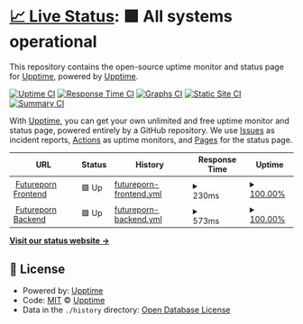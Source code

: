 # [📈 Live Status](https://status.futureporn.net): <!--live status--> **🟩 All systems operational**

This repository contains the open-source uptime monitor and status page for [Upptime](https://upptime.js.org), powered by [Upptime](https://github.com/upptime/upptime).

[![Uptime CI](https://github.com/insanity54/futureporn-status/workflows/Uptime%20CI/badge.svg)](https://github.com/insanity54/futureporn-status/actions?query=workflow%3A%22Uptime+CI%22)
[![Response Time CI](https://github.com/insanity54/futureporn-status/workflows/Response%20Time%20CI/badge.svg)](https://github.com/insanity54/futureporn-status/actions?query=workflow%3A%22Response+Time+CI%22)
[![Graphs CI](https://github.com/insanity54/futureporn-status/workflows/Graphs%20CI/badge.svg)](https://github.com/insanity54/futureporn-status/actions?query=workflow%3A%22Graphs+CI%22)
[![Static Site CI](https://github.com/insanity54/futureporn-status/workflows/Static%20Site%20CI/badge.svg)](https://github.com/insanity54/futureporn-status/actions?query=workflow%3A%22Static+Site+CI%22)
[![Summary CI](https://github.com/insanity54/futureporn-status/workflows/Summary%20CI/badge.svg)](https://github.com/insanity54/futureporn-status/actions?query=workflow%3A%22Summary+CI%22)

With [Upptime](https://upptime.js.org), you can get your own unlimited and free uptime monitor and status page, powered entirely by a GitHub repository. We use [Issues](https://github.com/upptime/upptime/issues) as incident reports, [Actions](https://github.com/insanity54/futureporn-status/actions) as uptime monitors, and [Pages](https://status.futureporn.net) for the status page.

<!--start: status pages-->
<!-- This summary is generated by Upptime (https://github.com/upptime/upptime) -->
<!-- Do not edit this manually, your changes will be overwritten -->
<!-- prettier-ignore -->
| URL | Status | History | Response Time | Uptime |
| --- | ------ | ------- | ------------- | ------ |
| <img alt="" src="https://icons.duckduckgo.com/ip3/futureporn.net.ico" height="13"> [Futureporn Frontend](https://futureporn.net) | 🟩 Up | [futureporn-frontend.yml](https://github.com/insanity54/futureporn-status/commits/HEAD/history/futureporn-frontend.yml) | <details><summary><img alt="Response time graph" src="./graphs/futureporn-frontend/response-time-week.png" height="20"> 230ms</summary><br><a href="https://status.futureporn.net/history/futureporn-frontend"><img alt="Response time 230" src="https://img.shields.io/endpoint?url=https%3A%2F%2Fraw.githubusercontent.com%2Finsanity54%2Ffutureporn-status%2FHEAD%2Fapi%2Ffutureporn-frontend%2Fresponse-time.json"></a><br><a href="https://status.futureporn.net/history/futureporn-frontend"><img alt="24-hour response time 230" src="https://img.shields.io/endpoint?url=https%3A%2F%2Fraw.githubusercontent.com%2Finsanity54%2Ffutureporn-status%2FHEAD%2Fapi%2Ffutureporn-frontend%2Fresponse-time-day.json"></a><br><a href="https://status.futureporn.net/history/futureporn-frontend"><img alt="7-day response time 230" src="https://img.shields.io/endpoint?url=https%3A%2F%2Fraw.githubusercontent.com%2Finsanity54%2Ffutureporn-status%2FHEAD%2Fapi%2Ffutureporn-frontend%2Fresponse-time-week.json"></a><br><a href="https://status.futureporn.net/history/futureporn-frontend"><img alt="30-day response time 230" src="https://img.shields.io/endpoint?url=https%3A%2F%2Fraw.githubusercontent.com%2Finsanity54%2Ffutureporn-status%2FHEAD%2Fapi%2Ffutureporn-frontend%2Fresponse-time-month.json"></a><br><a href="https://status.futureporn.net/history/futureporn-frontend"><img alt="1-year response time 230" src="https://img.shields.io/endpoint?url=https%3A%2F%2Fraw.githubusercontent.com%2Finsanity54%2Ffutureporn-status%2FHEAD%2Fapi%2Ffutureporn-frontend%2Fresponse-time-year.json"></a></details> | <details><summary><a href="https://status.futureporn.net/history/futureporn-frontend">100.00%</a></summary><a href="https://status.futureporn.net/history/futureporn-frontend"><img alt="All-time uptime 100.00%" src="https://img.shields.io/endpoint?url=https%3A%2F%2Fraw.githubusercontent.com%2Finsanity54%2Ffutureporn-status%2FHEAD%2Fapi%2Ffutureporn-frontend%2Fuptime.json"></a><br><a href="https://status.futureporn.net/history/futureporn-frontend"><img alt="24-hour uptime 100.00%" src="https://img.shields.io/endpoint?url=https%3A%2F%2Fraw.githubusercontent.com%2Finsanity54%2Ffutureporn-status%2FHEAD%2Fapi%2Ffutureporn-frontend%2Fuptime-day.json"></a><br><a href="https://status.futureporn.net/history/futureporn-frontend"><img alt="7-day uptime 100.00%" src="https://img.shields.io/endpoint?url=https%3A%2F%2Fraw.githubusercontent.com%2Finsanity54%2Ffutureporn-status%2FHEAD%2Fapi%2Ffutureporn-frontend%2Fuptime-week.json"></a><br><a href="https://status.futureporn.net/history/futureporn-frontend"><img alt="30-day uptime 100.00%" src="https://img.shields.io/endpoint?url=https%3A%2F%2Fraw.githubusercontent.com%2Finsanity54%2Ffutureporn-status%2FHEAD%2Fapi%2Ffutureporn-frontend%2Fuptime-month.json"></a><br><a href="https://status.futureporn.net/history/futureporn-frontend"><img alt="1-year uptime 100.00%" src="https://img.shields.io/endpoint?url=https%3A%2F%2Fraw.githubusercontent.com%2Finsanity54%2Ffutureporn-status%2FHEAD%2Fapi%2Ffutureporn-frontend%2Fuptime-year.json"></a></details>
| <img alt="" src="https://icons.duckduckgo.com/ip3/ipfs.sbtp.xyz.ico" height="13"> [Futureporn Backend](https://ipfs.sbtp.xyz/ipfs/bafkreigq6feyiv27wth74575cutr5gzhigna6gehois2fyw24bzk7nbk4a) | 🟩 Up | [futureporn-backend.yml](https://github.com/insanity54/futureporn-status/commits/HEAD/history/futureporn-backend.yml) | <details><summary><img alt="Response time graph" src="./graphs/futureporn-backend/response-time-week.png" height="20"> 573ms</summary><br><a href="https://status.futureporn.net/history/futureporn-backend"><img alt="Response time 573" src="https://img.shields.io/endpoint?url=https%3A%2F%2Fraw.githubusercontent.com%2Finsanity54%2Ffutureporn-status%2FHEAD%2Fapi%2Ffutureporn-backend%2Fresponse-time.json"></a><br><a href="https://status.futureporn.net/history/futureporn-backend"><img alt="24-hour response time 573" src="https://img.shields.io/endpoint?url=https%3A%2F%2Fraw.githubusercontent.com%2Finsanity54%2Ffutureporn-status%2FHEAD%2Fapi%2Ffutureporn-backend%2Fresponse-time-day.json"></a><br><a href="https://status.futureporn.net/history/futureporn-backend"><img alt="7-day response time 573" src="https://img.shields.io/endpoint?url=https%3A%2F%2Fraw.githubusercontent.com%2Finsanity54%2Ffutureporn-status%2FHEAD%2Fapi%2Ffutureporn-backend%2Fresponse-time-week.json"></a><br><a href="https://status.futureporn.net/history/futureporn-backend"><img alt="30-day response time 573" src="https://img.shields.io/endpoint?url=https%3A%2F%2Fraw.githubusercontent.com%2Finsanity54%2Ffutureporn-status%2FHEAD%2Fapi%2Ffutureporn-backend%2Fresponse-time-month.json"></a><br><a href="https://status.futureporn.net/history/futureporn-backend"><img alt="1-year response time 573" src="https://img.shields.io/endpoint?url=https%3A%2F%2Fraw.githubusercontent.com%2Finsanity54%2Ffutureporn-status%2FHEAD%2Fapi%2Ffutureporn-backend%2Fresponse-time-year.json"></a></details> | <details><summary><a href="https://status.futureporn.net/history/futureporn-backend">100.00%</a></summary><a href="https://status.futureporn.net/history/futureporn-backend"><img alt="All-time uptime 100.00%" src="https://img.shields.io/endpoint?url=https%3A%2F%2Fraw.githubusercontent.com%2Finsanity54%2Ffutureporn-status%2FHEAD%2Fapi%2Ffutureporn-backend%2Fuptime.json"></a><br><a href="https://status.futureporn.net/history/futureporn-backend"><img alt="24-hour uptime 100.00%" src="https://img.shields.io/endpoint?url=https%3A%2F%2Fraw.githubusercontent.com%2Finsanity54%2Ffutureporn-status%2FHEAD%2Fapi%2Ffutureporn-backend%2Fuptime-day.json"></a><br><a href="https://status.futureporn.net/history/futureporn-backend"><img alt="7-day uptime 100.00%" src="https://img.shields.io/endpoint?url=https%3A%2F%2Fraw.githubusercontent.com%2Finsanity54%2Ffutureporn-status%2FHEAD%2Fapi%2Ffutureporn-backend%2Fuptime-week.json"></a><br><a href="https://status.futureporn.net/history/futureporn-backend"><img alt="30-day uptime 100.00%" src="https://img.shields.io/endpoint?url=https%3A%2F%2Fraw.githubusercontent.com%2Finsanity54%2Ffutureporn-status%2FHEAD%2Fapi%2Ffutureporn-backend%2Fuptime-month.json"></a><br><a href="https://status.futureporn.net/history/futureporn-backend"><img alt="1-year uptime 100.00%" src="https://img.shields.io/endpoint?url=https%3A%2F%2Fraw.githubusercontent.com%2Finsanity54%2Ffutureporn-status%2FHEAD%2Fapi%2Ffutureporn-backend%2Fuptime-year.json"></a></details>

<!--end: status pages-->

[**Visit our status website →**](https://status.futureporn.net)

## 📄 License

- Powered by: [Upptime](https://github.com/upptime/upptime)
- Code: [MIT](./LICENSE) © [Upptime](https://upptime.js.org)
- Data in the `./history` directory: [Open Database License](https://opendatacommons.org/licenses/odbl/1-0/)
